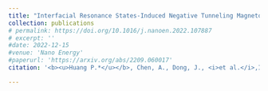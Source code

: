 ```yaml
---
title: "Interfacial Resonance States-Induced Negative Tunneling Magneto-resistance in Orthogonally-Magnetized CoFeB/MgO/CoFeB"
collection: publications
# permalink: https://doi.org/10.1016/j.nanoen.2022.107887
# excerpt: ''
#date: 2022-12-15
#venue: 'Nano Energy'
#paperurl: 'https://arxiv.org/abs/2209.060017'
citation: '<b><u>Huang P.*</u></b>, Chen, A., Dong, J., <i>et al.</i>,Interfacial Resonance States-Induced Negative Tunneling Magneto-resistance in Orthogonally-Magnetized CoFeB/MgO/CoFeB (arXiv:2307.14807, under review by <b><i>Applied Physics Letter</i></b>).'

---
```

<!-- The self-powered wireless switch is one of the successful battery-free electronic products, which can be fully powered by a small mechanical energy harvesting (MEH). In most existing designs, bistable toggling electromagnetic energy harvesters are utilized to extract the mechanical energy associated with the switch toggling motions. Although such MEH modules are already put into volume production, the toggling dynamics and their energy profile have not been seriously investigated yet. This paper gives a comprehensive study of this toggling MEH. The released energy in a toggling action is quantified based on a varying potential well theoretical model. The mechanical–magnetic–electrical interaction within this dynamic system is better revealed with a simulation model built in Matlab Simulink. Experimental results further validate both the theory and simulation. The new insight into these quasi-static MEH systems and their essential potential energy precharging mechanism fills the gap between leading engineering practice and lagging academic study, in terms of application significance, over the last two decades. -->

<!-- [Download paper here](https://doi.org/10.1016/j.nanoen.2022.107887) -->

<!-- Recommended citation: Your Name, You. (2009). "Paper Title Number 1." <i>Journal 1</i>. 1(1). -->
